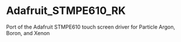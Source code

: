 # Adafruit_STMPE610_RK
Port of the Adafruit STMPE610 touch screen driver for Particle Argon, Boron, and Xenon
